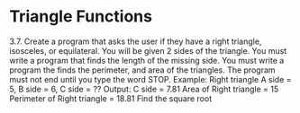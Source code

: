 <h1>Triangle Functions</h1>

3.7. Create a program that asks the user if they have a right triangle, isosceles, or equilateral. You will be given 2 sides of the triangle. You must write a program that finds the length of the missing side. You must write a program the finds the perimeter, and area of the triangles. 
The program must not end until you type the word STOP. 
Example: Right triangle A side = 5, B side = 6, C side = ??
Output: C side = 7.81
Area of Right triangle = 15
Perimeter of Right triangle = 18.81
Find the square root
